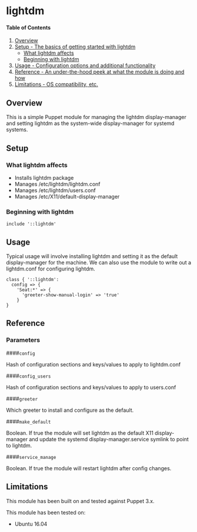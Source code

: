 # lightdm

#### Table of Contents

1. [Overview](#overview)
2. [Setup - The basics of getting started with lightdm](#setup)
    * [What lightdm affects](#what-lightdm-affects)
    * [Beginning with lightdm](#beginning-with-lightdm)
3. [Usage - Configuration options and additional functionality](#usage)
4. [Reference - An under-the-hood peek at what the module is doing and how](#reference)
5. [Limitations - OS compatibility, etc.](#limitations)

## Overview

This is a simple Puppet module for managing the lightdm display-manager and
setting lightdm as the system-wide display-manager for systemd systems.

## Setup

### What lightdm affects

* Installs lightdm package
* Manages /etc/lightdm/lightdm.conf
* Manages /etc/lightdm/users.conf
* Manages /etc/X11/default-display-manager

### Beginning with lightdm

```puppet
include '::lightdm'
```

## Usage

Typical usage will involve installing lightdm and setting it as the default
display-manager for the machine. We can also use the module to write out a
lightdm.conf for configuring lightdm.

```puppet
class { '::lightdm':
  config => {
    'Seat:*' => {
      'greeter-show-manual-login' => 'true'
    }
}
```
## Reference

### Parameters

####`config`

Hash of configuration sections and keys/values to apply to lightdm.conf

####`config_users`

Hash of configuration sections and keys/values to apply to users.conf

####`greeter`

Which greeter to install and configure as the default.

####`make_default`

Boolean. If true the module will set lightdm as the default X11 display-manager
and update the systemd display-manager.service symlink to point to lightdm.

####`service_manage`

Boolean. If true the module will restart lightdm after config changes.

## Limitations

This module has been built on and tested against Puppet 3.x.

This module has been tested on:

* Ubuntu 16.04
